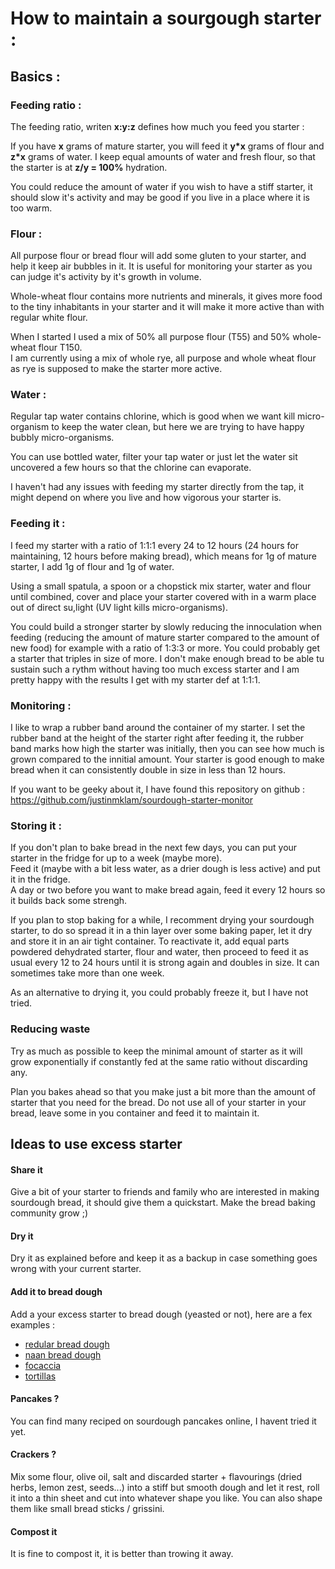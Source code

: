 # How to maintain a sourgough starter :

## Basics :
### Feeding ratio :
The feeding ratio, writen __x:y:z__ defines how much you feed you starter :

If you have __x__ grams of mature starter, you will feed it __y*x__ grams of flour and __z*x__ grams of water.
I keep equal amounts of water and fresh flour, so that the starter is at __z/y = 100%__ hydration.  

You could reduce the amount of water if you wish to have a stiff starter, it should slow it's activity and may be good if you live in a place where it is too warm.

### Flour :
All purpose flour or bread flour will add some gluten to your starter, and help it keep air bubbles in it. It is useful for monitoring your starter as you can judge it's activity by it's growth in volume.  

Whole-wheat flour contains more nutrients and minerals, it gives more food to the tiny inhabitants in your starter and it will make it more active than with regular white flour.  

When I started I used a mix of 50% all purpose flour (T55) and 50% whole-wheat flour T150.  
I am currently using a mix of whole rye, all purpose and whole wheat flour as rye is supposed to make the starter more active.

### Water :
Regular tap water contains chlorine, which is good when we want kill micro-organism to keep the water clean, but here we are trying to have happy bubbly micro-organisms.  

You can use bottled water, filter your tap water or just let the water sit uncovered a few hours so that the chlorine can evaporate.  

I haven't had any issues with feeding my starter directly from the tap, it might depend on where you live and how vigorous your starter is.

### Feeding it :
I feed my starter with a ratio of 1:1:1 every 24 to 12 hours (24 hours for maintaining, 12 hours before making bread), which means for 1g of mature starter, I add 1g of flour and 1g of water.

Using a small spatula, a spoon or a chopstick mix starter, water and flour until combined, cover and place your starter covered with in a warm place out of direct su,light (UV light kills micro-organisms).

You could build a stronger starter by slowly reducing the innoculation when feeding (reducing the amount of mature starter compared to the amount of new food) for example with a ratio of 1:3:3 or more. You could probably get a starter that triples in size of more. I don't make enough bread to be able tu sustain such a rythm without having too much excess starter and I am pretty happy with the results I get with my starter def at 1:1:1. 

### Monitoring :
I like to wrap a rubber band around the container of my starter. I set the rubber band at the height of the starter right after feeding it, the rubber band marks how high the starter was initially, then you can see how much is grown compared to the innitial amount. Your starter is good enough to make bread when it can consistently double in size in less than 12 hours. 

If you want to be geeky about it, I have found this repository on github :  
https://github.com/justinmklam/sourdough-starter-monitor

### Storing it :
If you don't plan to bake bread in the next few days, you can put your starter in the fridge for up to a week (maybe more).  
Feed it (maybe with a bit less water, as a drier dough is less active) and put it in the fridge.  
A day or two before you want to make bread again, feed it every 12 hours so it builds back some strengh.

If you plan to stop baking for a while, I recomment drying your sourdough starter, to do so spread it in a thin layer over some baking paper, let it dry and store it in an air tight container. To reactivate it, add equal parts powdered dehydrated starter, flour and water, then proceed to feed it as usual every 12 to 24 hours until it is strong again and doubles in size. It can sometimes take more than one week.

As an alternative to drying it, you could probably freeze it, but I have not tried.

### Reducing waste
Try as much as possible to keep the minimal amount of starter as it will grow exponentially if constantly fed at the same ratio without discarding any.

Plan you bakes ahead so that you make just a bit more than the amount of starter that you need for the bread. Do not use all of your starter in your bread, leave some in you container and feed it to maintain it.

## Ideas to use excess starter

#### Share it
Give a bit of your starter to friends and family who are interested in making sourdough bread, it should give them a quickstart. Make the bread baking community grow ;)

#### Dry it 
Dry it as explained before and keep it as a backup in case something goes wrong with your current starter.

#### Add it to bread dough
Add a your excess starter to bread dough (yeasted or not), here are a fex examples :
- [redular bread dough](guides/basic_yeasted_bread.md)
- [naan bread dough](guides/naan_bread.md)
- [focaccia](guides/focaccia.md)
- [tortillas](guides/whole_wheat_tortilla.md)

#### Pancakes ?
You can find many reciped on sourdough pancakes online, I havent tried it yet.

#### Crackers ?
Mix some flour, olive oil, salt and discarded starter + flavourings (dried herbs, lemon zest, seeds...) into a stiff but smooth dough and let it rest, roll it into a thin sheet and cut into whatever shape you like. You can also shape them like small bread sticks / grissini.

#### Compost it
It is fine to compost it, it is better than trowing it away.

